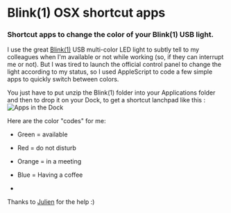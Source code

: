# Blink(1) OSX shortcut apps
### Shortcut apps to change the color of your Blink(1) USB light.

I use the great [Blink(1)](http://blink1.thingm.com/) USB multi-color LED light to subtly tell to my colleagues when I'm available or not while working (so, if they can interrupt me or not).
But I was tired to launch the official control panel to change the light according to my status, so I used AppleScript to code a few simple apps to quickly switch between colors.

You just have to put unzip the Blink(1) folder into your Applications folder and then to drop it on your Dock, to get a shortcut lanchpad like this :
![Apps in the Dock](https://dl.dropboxusercontent.com/u/7430783/img/blink_apps.png)

Here are the color "codes" for me:
- Green = available
- Red = do not disturb
- Orange = in a meeting
- Blue = Having a coffee

-

Thanks to [Julien](https://github.com/JulienRamel) for the help :)

